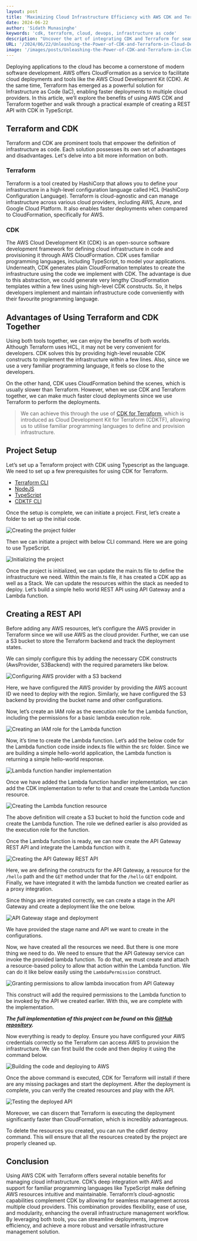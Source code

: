 ```yaml
---
layout: post
title: 'Maximizing Cloud Infrastructure Efficiency with AWS CDK and Terraform'
date: 2024-06-22
author: 'Sidath Munasinghe'
keywords: 'cdk, terraform, cloud, devops, infrastructure as code'
description: "Uncover the art of integrating CDK and Terraform for seamless synergy in cloud deployments. Explore how these powerful tools streamline infrastructure as code, leading to faster and more efficient cloud deployment processes."
URL: '/2024/06/22/Unleashing-the-Power-of-CDK-and-Terraform-in-Cloud-Deployments/'
image: '/images/posts/Unleashing-the-Power-of-CDK-and-Terraform-in-Cloud-Deployments/main-cover-image.png'
---
```


Deploying applications to the cloud has become a cornerstone of modern software development. AWS offers CloudFormation as a service to facilitate cloud deployments and tools like the AWS Cloud Development Kit (CDK). At the same time, Terraform has emerged as a powerful solution for Infrastructure as Code (IaC), enabling faster deployments to multiple cloud providers. In this article, we’ll explore the benefits of using AWS CDK and Terraform together and walk through a practical example of creating a REST API with CDK in TypeScript.

## Terraform and CDK

Terraform and CDK are prominent tools that empower the definition of infrastructure as code. Each solution possesses its own set of advantages and disadvantages. Let's delve into a bit more information on both.

### Terraform
Terraform is a tool created by HashiCorp that allows you to define your infrastructure in a high-level configuration language called HCL (HashiCorp Configuration Language). Terraform is cloud-agnostic and can manage infrastructure across various cloud providers, including AWS, Azure, and Google Cloud Platform. It also enables faster deployments when compared to CloudFormation, specifically for AWS.

### CDK
The AWS Cloud Development Kit (CDK) is an open-source software development framework for defining cloud infrastructure in code and provisioning it through AWS CloudFormation. CDK uses familiar programming languages, including TypeScript, to model your applications. Underneath, CDK generates plain CloudFormation templates to create the infrastructure using the code we implement with CDK. The advantage is due to this abstraction, we could generate very lengthy CloudFormation templates within a few lines using high-level CDK constructs. So, it helps developers implement and maintain infrastructure code conveniently with their favourite programming language.

## Advantages of Using Terraform and CDK Together
Using both tools together, we can enjoy the benefits of both worlds. Although Terraform uses HCL, it may not be very convenient for developers. CDK solves this by providing high-level reusable CDK constructs to implement the infrastructure within a few lines. Also, since we use a very familiar programming language, it feels so close to the developers.

On the other hand, CDK uses CloudFormation behind the scenes, which is usually slower than Terraform. However, when we use CDK and Terraform together, we can make much faster cloud deployments since we use Terraform to perform the deployments.

> We can achieve this through the use of [CDK for Terraform](https://developer.hashicorp.com/terraform/cdktf), which is introduced as Cloud Development Kit for Terraform (CDKTF), allowing us to utilise familiar programming languages to define and provision infrastructure.

## Project Setup
Let’s set up a Terraform project with CDK using Typescript as the language. We need to set up a few prerequisites for using CDK for Terraform.

- [Terraform CLI](https://developer.hashicorp.com/terraform/tutorials/aws-get-started/install-cli)
- [NodeJS](https://nodejs.org/en)
- [TypeScript](https://www.typescriptlang.org/)
- [CDKTF CLI](https://developer.hashicorp.com/terraform/tutorials/cdktf/cdktf-install)

Once the setup is complete, we can initiate a project. First, let’s create a folder to set up the initial code.

![Creating the project folder](https://dev-to-uploads.s3.amazonaws.com/uploads/articles/30cwddrxv9ix2b0m6iks.png)

Then we can initiate a project with below CLI command. Here we are going to use TypeScript.

![Initializing the project](https://dev-to-uploads.s3.amazonaws.com/uploads/articles/8uxk1g1zxa5nxlc0q60i.png)

Once the project is initialized, we can update the main.ts file to define the infrastructure we need. Within the main.ts file, it has created a CDK app as well as a Stack. We can update the resources within the stack as needed to deploy. Let’s build a simple hello world REST API using API Gateway and a Lambda function.

## Creating a REST API
Before adding any AWS resources, let’s configure the AWS provider in Terraform since we will use AWS as the cloud provider. Further, we can use a S3 bucket to store the Terraform backend and track the deployment states.

We can simply configure this by adding the necessary CDK constructs (AwsProvider, S3Backend) with the required parameters like below.

![Configuring AWS provider with a S3 backend](https://dev-to-uploads.s3.amazonaws.com/uploads/articles/doykj03sg8vcytzj1xoq.png)

Here, we have configured the AWS provider by providing the AWS account ID we need to deploy with the region. Similarly, we have configured the S3 backend by providing the bucket name and other configurations.

Now, let’s create an IAM role as the execution role for the Lambda function, including the permissions for a basic lambda execution role.

![Creating an IAM role for the Lambda function](https://dev-to-uploads.s3.amazonaws.com/uploads/articles/gdfg5jk1w5od0cd10l0o.png)

Now, it’s time to create the Lambda function. Let’s add the below code for the Lambda function code inside index.ts file within the src folder. Since we are building a simple hello-world application, the Lambda function is returning a simple hello-world response.

![Lambda function handler implementation](https://dev-to-uploads.s3.amazonaws.com/uploads/articles/wt1ywygtlkcptujhy5cb.png)

Once we have added the Lambda function handler implementation, we can add the CDK implementation to refer to that and create the Lambda function resource.

![Creating the Lambda function resource](https://dev-to-uploads.s3.amazonaws.com/uploads/articles/fedzswjgoy0dn5qog55m.png)

The above definition will create a S3 bucket to hold the function code and create the Lambda function. The role we defined earlier is also provided as the execution role for the function.

Once the Lambda function is ready, we can now create the API Gateway REST API and integrate the Lambda function with it.

![Creating the API Gateway REST API](https://dev-to-uploads.s3.amazonaws.com/uploads/articles/qxlwb1bz526kuugzyn1x.png)

Here, we are defining the constructs for the API Gateway, a resource for the `/hello` path and the `GET` method under that for the `/hello` `GET` endpoint. Finally, we have integrated it with the lambda function we created earlier as a proxy integration.

Since things are integrated correctly, we can create a stage in the API Gateway and create a deployment like the one below.

![API Gateway stage and deployment](https://dev-to-uploads.s3.amazonaws.com/uploads/articles/9pu5d4gvgyh62hbfuca6.png)

We have provided the stage name and API we want to create in the configurations.

Now, we have created all the resources we need. But there is one more thing we need to do. We need to ensure that the API Gateway service can invoke the provided lambda function. To do that, we must create and attach a resource-based policy to allow that action within the Lambda function. We can do it like below easily using the `LambdaPermission` construct.

![Granting permissions to allow lambda invocation from API Gateway](https://dev-to-uploads.s3.amazonaws.com/uploads/articles/pnbl4gdfld9a3uyfj9mx.png)

This construct will add the required permissions to the Lambda function to be invoked by the API we created earlier. With this, we are complete with the implementation.

***The full implementation of this project can be found on this [GitHub repository](https://github.com/sidathasiri/cdk-terraform).***

Now everything is ready to deploy. Ensure you have configured your AWS credentials correctly so the Terraform can access AWS to provision the infrastructure. We can first build the code and then deploy it using the command below.

![Building the code and deploying to AWS](https://dev-to-uploads.s3.amazonaws.com/uploads/articles/x8e5jn5keqohjirj71w8.png)

Once the above command is executed, CDK for Terraform will install if there are any missing packages and start the deployment. After the deployment is complete, you can verify the created resources and play with the API.

![Testing the deployed API](https://dev-to-uploads.s3.amazonaws.com/uploads/articles/fmydxln4kqkll9wkkplz.png)

Moreover, we can discern that Terraform is executing the deployment significantly faster than CloudFormation, which is incredibly advantageous.

To delete the resources you created, you can run the cdktf destroy command. This will ensure that all the resources created by the project are properly cleaned up.

## Conclusion
Using AWS CDK with Terraform offers several notable benefits for managing cloud infrastructure. CDK’s deep integration with AWS and support for familiar programming languages like TypeScript make defining AWS resources intuitive and maintainable. Terraform’s cloud-agnostic capabilities complement CDK by allowing for seamless management across multiple cloud providers. This combination provides flexibility, ease of use, and modularity, enhancing the overall infrastructure management workflow. By leveraging both tools, you can streamline deployments, improve efficiency, and achieve a more robust and versatile infrastructure management solution.
